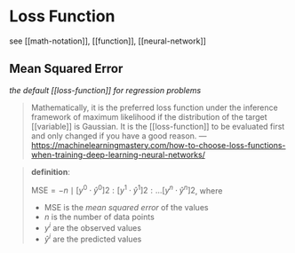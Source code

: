 # Loss Function

see [[math-notation]], [[function]], [[neural-network]]

## Mean Squared Error

_the default [[loss-function]] for regression problems_

> Mathematically, it is the preferred loss function under the inference framework of maximum likelihood if the distribution of the target [[variable]] is Gaussian. It is the [[loss-function]] to be evaluated first and only changed if you have a good reason. &mdash; <https://machinelearningmastery.com/how-to-choose-loss-functions-when-training-deep-learning-neural-networks/>

> **definition**:
>
> $\text{MSE} = -n \mid [y^0 \cdot \hat y^0]2 : [y^1 \cdot \hat y^1]2 : \dots [y^n \cdot \hat y^n]2$, where
>
> - $\text{MSE}$ is the _mean squared error_ of the values
> - $n$ is the number of data points
> - $y^i$ are the observed values
> - $\hat y^i$ are the predicted values

